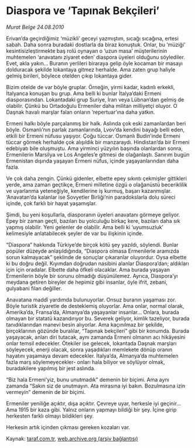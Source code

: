 # Diaspora ve ‘Tapınak Bekçileri’

*Murat Belge 24.08.2010*

<div class="yazi"><p>Erivan’da geçirdiğimiz ‘müzikli’ geceyi yazmıştım, sıcağı sıcağına, ertesi sabah. Daha sonra buradaki dostlarla da biraz konuştuk. Onlar, bu ‘müziği’ kesintisizleştirmekte baş rolü oynayan o ‘uzun masa’ müşterilerinin muhtemelen ‘anavatanı ziyaret eden’ diaspora üyeleri olduğunu söylediler. Evet, akla yakın... Buranın yerlileri biraraya gelip öyle kocaman bir masayı dolduracak şekilde lokantaya gitmez herhalde. Ama zaten grup haliyle gelmiş birileri, böylece otelden çıkıp lokantaya gider.</p>
<p>Bizim otelde de var böyle gruplar. Örneğin, yirmi kadar, kadınlı erkekli, İtalyanca konuşan bu grup. Ama belli ki bunlar İtalya’daki Ermeni diasporasından. Lokantadaki grup Suriye, İran veya Lübnan’dan gelmiş de olabilir. Çünkü bu Ortadoğulu Ermeniler daha militan milliyetçi oluyor. O Daşnak havalı marşlar falan onların ‘repertuar’ına daha yatkın.</p>
<p>Ermeni halkı böyle parçalanmış bir halk. Aslında çok eski zamanlardan beri böyle. Osmanlı’nın parlak zamanlarında, Lvov’da kendini bayağı belli eden, etkili bir Ermeni nüfusu yaşıyor. Çoğu tüccar. Osmanlı Budin’inde Ermeni tüccar görmek herhalde çok alışıldık bir manzaraydı. Hindistan’da bir Ermeni edebiyatı bile oluşmuştu. Ama yirminci yüzyılın başında olanlardan sonra, Ermenilerin Marsilya ve Los Angeles’e gitmesi de olağanlaştı. Sanırım bugün Ermenistan dışında yaşayan Ermeni nüfus, içinde yaşayanlarından daha fazla.</p>
<p>Ve çok daha zengin. Çünkü gidenler, elbette epey sıkıntı çekmişler gittikleri yerde, ama zaman geçtikçe, Ermeni milletine özgü o olağanüstü beceriklilik ve uyarlanma yeteneğiyle, kendilerine iş kurmuş, başarı kazanmışlar. ‘Anavatan’da kalanlar ise Sovyetler Birliği’nin paradokslarla dolu süreci içinde, çok farklı bir hayat yaşamışlar.</p>
<p>Şimdi, bu yeni koşullarla, diasporanın üyeleri anavatanı görmeye geliyor. Epey bir zaman geçti, bazıları bu yolculuğu birkaç kere, bazıları daha sık yapmış olabilir. Yeni gelenler de olabilir. Ama belli ki ‘uyumsuzluk’ kelimesiyle anlatabilecek şeyler de var bu ilişkinin içinde.</p>
<p>“Diaspora” hakkında Türkiye’de birçok kötü şey yazıldı, söylendi. Bunlar popüler düzeyde anlaşıldığında, “Diaspora olmasa Ermenilerle aramızda sorun kalmayacak” şeklinde de sonuçlar çıkaranlar oluyordur. Oysa elbette ki bu doğru değil. Kıyımdan doğrudan nasibini alanlar Diaspora’dan; aldıkları için için oradalar. Elbette daha öfkeli olacaklar. Ama burada yaşayan Ermenilerin böyle bir sorunu olmadığı düşünülemez. Ayrıca, Diaspora’yı meydana getiren bireyler de hepimiz gibi insanlar, öyle ifrit, zebani, gulyabani filan değiller.</p>
<p>Anavatana maddî yardımda bulunuyorlar. Onsuz buranın yaşaması zor. Böyle turistik ziyaretle de desteklemiş oluyorlar. Ama onlar, normal olarak, Amerika’da, Fransa’da, Almanya’da yaşayanlar insanlar... Onlara, burada olmayan bir statatü kazandırıyor bu. Severek geliyor, kimlik tazeliyor, burada tanıdıklarından manevi besin alıyorlar. Ama kaçınılmaz bir şekilde, birçoklarının gözünde buralılar, “Tapınak bekçileri” gibi bir konumda. Burada yaşayacak, anları diri tutacak, aynı zamanda Ermeni olmanın acı hikâyesini onlar temsil edecekler. Ötekiler ise gelecek, lokantada Daşnak marşları söyleyecek, enerji olacak, sonra yaşadıkları memlekete dönüp oranın hayatını yaşamaya devam edecekler. İtalya’da, Almanya’da muhtemelen fazla marş söylemeyecekler- onları hala biliyor ve söylüyor olmak, buradakilere yapılmış bir jest aslında.</p>
<p>“Biz hala Ermeni’yiz, bunu unutmadık” demenin bir biçimi. Ama aynı zamanda “Sakın siz de unutmayın. Ata mirasına iyi bakın. Bozulmasına izin vermeyin” demenin de bir biçimi.</p>
<p>Ermeniler yeniliğe açıktır, dışa açıktır. Çevreye uyar, herkesle iyi geçinir... Ama 1915 bir kaza gibi. Yalnız onların yapmayı bildiği bir şey. İçine girip herkesten farklı olmayı bildikleri şey.</p>
<p>Herkesin artık içinden çıkması gereken kozaları var.</p></div>

Kaynak: [taraf.com.tr](http://www.taraf.com.tr:80/murat-belge/makale-diaspora-ve-tapinak-bekcileri.htm), [web.archive.org (arşiv bağlantısı)](http://web.archive.org/web/20100825163442/http://www.taraf.com.tr:80/murat-belge/makale-diaspora-ve-tapinak-bekcileri.htm)
